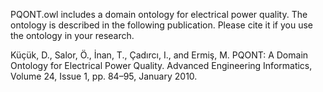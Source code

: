 PQONT.owl includes a domain ontology for electrical power quality. The ontology is described in the following publication. Please cite it if you use the ontology in your research.

Küçük, D., Salor, Ö., İnan, T., Çadırcı, I., and Ermiş, M. PQONT: A Domain Ontology for Electrical Power Quality. Advanced Engineering Informatics, Volume 24, Issue 1, pp. 84–95, January 2010.
